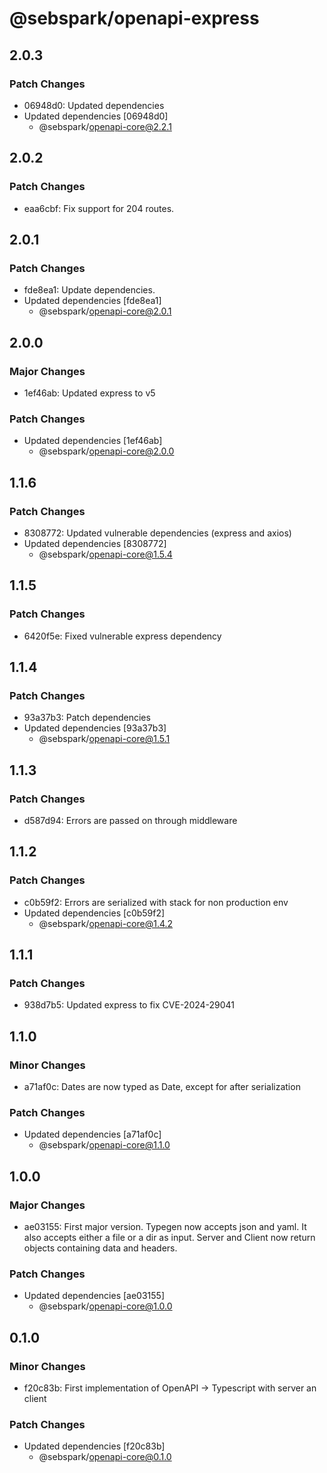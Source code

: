 # @sebspark/openapi-express

## 2.0.3

### Patch Changes

- 06948d0: Updated dependencies
- Updated dependencies [06948d0]
  - @sebspark/openapi-core@2.2.1

## 2.0.2

### Patch Changes

- eaa6cbf: Fix support for 204 routes.

## 2.0.1

### Patch Changes

- fde8ea1: Update dependencies.
- Updated dependencies [fde8ea1]
  - @sebspark/openapi-core@2.0.1

## 2.0.0

### Major Changes

- 1ef46ab: Updated express to v5

### Patch Changes

- Updated dependencies [1ef46ab]
  - @sebspark/openapi-core@2.0.0

## 1.1.6

### Patch Changes

- 8308772: Updated vulnerable dependencies (express and axios)
- Updated dependencies [8308772]
  - @sebspark/openapi-core@1.5.4

## 1.1.5

### Patch Changes

- 6420f5e: Fixed vulnerable express dependency

## 1.1.4

### Patch Changes

- 93a37b3: Patch dependencies
- Updated dependencies [93a37b3]
  - @sebspark/openapi-core@1.5.1

## 1.1.3

### Patch Changes

- d587d94: Errors are passed on through middleware

## 1.1.2

### Patch Changes

- c0b59f2: Errors are serialized with stack for non production env
- Updated dependencies [c0b59f2]
  - @sebspark/openapi-core@1.4.2

## 1.1.1

### Patch Changes

- 938d7b5: Updated express to fix CVE-2024-29041

## 1.1.0

### Minor Changes

- a71af0c: Dates are now typed as Date, except for after serialization

### Patch Changes

- Updated dependencies [a71af0c]
  - @sebspark/openapi-core@1.1.0

## 1.0.0

### Major Changes

- ae03155: First major version. Typegen now accepts json and yaml. It also accepts either a file or a dir as input. Server and Client now return objects containing data and headers.

### Patch Changes

- Updated dependencies [ae03155]
  - @sebspark/openapi-core@1.0.0

## 0.1.0

### Minor Changes

- f20c83b: First implementation of OpenAPI -> Typescript with server an client

### Patch Changes

- Updated dependencies [f20c83b]
  - @sebspark/openapi-core@0.1.0
